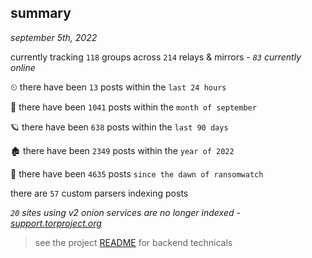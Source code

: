 
## summary
_september 5th, 2022_

currently tracking `118` groups across `214` relays & mirrors - _`83` currently online_

⏲ there have been `13` posts within the `last 24 hours`

🦈 there have been `1041` posts within the `month of september`

🪐 there have been `638` posts within the `last 90 days`

🏚 there have been `2349` posts within the `year of 2022`

🦕 there have been `4635` posts `since the dawn of ransomwatch`

there are `57` custom parsers indexing posts

_`20` sites using v2 onion services are no longer indexed - [support.torproject.org](https://support.torproject.org/onionservices/v2-deprecation/)_

> see the project [README](https://github.com/joshhighet/ransomwatch#ransomwatch--) for backend technicals
